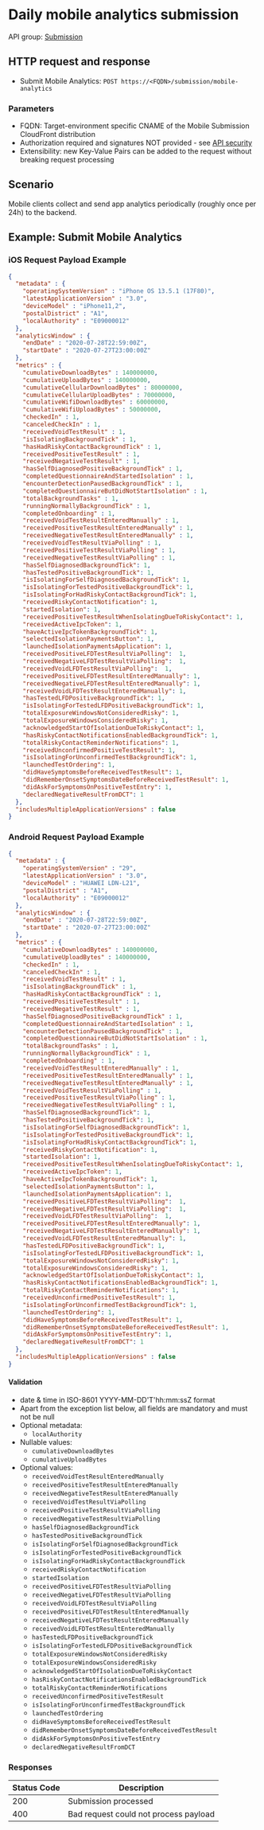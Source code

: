 # Daily mobile analytics submission

API group: [Submission](../guidebook.md#system-apis-and-interfaces)

## HTTP request and response

- Submit Mobile Analytics: ```POST https://<FQDN>/submission/mobile-analytics```

### Parameters

- FQDN: Target-environment specific CNAME of the Mobile Submission CloudFront distribution 
- Authorization required and signatures NOT provided - see [API security](./security.md)
- Extensibility: new Key-Value Pairs can be added to the request without breaking request processing

## Scenario

Mobile clients collect and send app analytics periodically (roughly once per 24h) to the backend.
 
## Example: Submit Mobile Analytics

### iOS Request Payload Example
```json
{
  "metadata" : {
    "operatingSystemVersion" : "iPhone OS 13.5.1 (17F80)",
    "latestApplicationVersion" : "3.0",
    "deviceModel" : "iPhone11,2",
    "postalDistrict" : "A1",
    "localAuthority" : "E09000012"
  },
  "analyticsWindow" : {
    "endDate" : "2020-07-28T22:59:00Z",
    "startDate" : "2020-07-27T23:00:00Z"
  },
  "metrics" : {
    "cumulativeDownloadBytes" : 140000000,
    "cumulativeUploadBytes" : 140000000,
    "cumulativeCellularDownloadBytes" : 80000000,
    "cumulativeCellularUploadBytes" : 70000000,
    "cumulativeWifiDownloadBytes" : 60000000,
    "cumulativeWifiUploadBytes" : 50000000,
    "checkedIn" : 1,
    "canceledCheckIn" : 1,
    "receivedVoidTestResult" : 1,
    "isIsolatingBackgroundTick" : 1,
    "hasHadRiskyContactBackgroundTick" : 1,
    "receivedPositiveTestResult" : 1,
    "receivedNegativeTestResult" : 1,
    "hasSelfDiagnosedPositiveBackgroundTick" : 1,
    "completedQuestionnaireAndStartedIsolation" : 1,
    "encounterDetectionPausedBackgroundTick" : 1,
    "completedQuestionnaireButDidNotStartIsolation" : 1,
    "totalBackgroundTasks" : 1,
    "runningNormallyBackgroundTick" : 1,
    "completedOnboarding" : 1,
    "receivedVoidTestResultEnteredManually" : 1,
    "receivedPositiveTestResultEnteredManually" : 1,
    "receivedNegativeTestResultEnteredManually" : 1,
    "receivedVoidTestResultViaPolling" : 1,
    "receivedPositiveTestResultViaPolling" : 1,
    "receivedNegativeTestResultViaPolling" : 1,
    "hasSelfDiagnosedBackgroundTick": 1,
    "hasTestedPositiveBackgroundTick": 1,
    "isIsolatingForSelfDiagnosedBackgroundTick": 1,
    "isIsolatingForTestedPositiveBackgroundTick": 1,
    "isIsolatingForHadRiskyContactBackgroundTick": 1,
    "receivedRiskyContactNotification": 1,
    "startedIsolation": 1,
    "receivedPositiveTestResultWhenIsolatingDueToRiskyContact": 1,
    "receivedActiveIpcToken": 1,
    "haveActiveIpcTokenBackgroundTick": 1,
    "selectedIsolationPaymentsButton": 1,
    "launchedIsolationPaymentsApplication": 1,
    "receivedPositiveLFDTestResultViaPolling":  1,
    "receivedNegativeLFDTestResultViaPolling":  1,
    "receivedVoidLFDTestResultViaPolling":  1,
    "receivedPositiveLFDTestResultEnteredManually": 1,
    "receivedNegativeLFDTestResultEnteredManually": 1,
    "receivedVoidLFDTestResultEnteredManually": 1,
    "hasTestedLFDPositiveBackgroundTick": 1,
    "isIsolatingForTestedLFDPositiveBackgroundTick": 1,
    "totalExposureWindowsNotConsideredRisky": 1,
    "totalExposureWindowsConsideredRisky": 1,
    "acknowledgedStartOfIsolationDueToRiskyContact": 1,
    "hasRiskyContactNotificationsEnabledBackgroundTick": 1,
    "totalRiskyContactReminderNotifications": 1,
    "receivedUnconfirmedPositiveTestResult": 1,
    "isIsolatingForUnconfirmedTestBackgroundTick": 1,
    "launchedTestOrdering": 1,
    "didHaveSymptomsBeforeReceivedTestResult": 1,
    "didRememberOnsetSymptomsDateBeforeReceivedTestResult": 1,
    "didAskForSymptomsOnPositiveTestEntry": 1,
    "declaredNegativeResultFromDCT": 1
  },
  "includesMultipleApplicationVersions" : false
}
```

### Android Request Payload Example
```json
{
  "metadata" : {
    "operatingSystemVersion" : "29",
    "latestApplicationVersion" : "3.0",
    "deviceModel" : "HUAWEI LDN-L21",
    "postalDistrict" : "A1",
    "localAuthority" : "E09000012"
  },
  "analyticsWindow" : {
    "endDate" : "2020-07-28T22:59:00Z",
    "startDate" : "2020-07-27T23:00:00Z"
  },
  "metrics" : {
    "cumulativeDownloadBytes" : 140000000,
    "cumulativeUploadBytes" : 140000000,
    "checkedIn" : 1,
    "canceledCheckIn" : 1,
    "receivedVoidTestResult" : 1,
    "isIsolatingBackgroundTick" : 1,
    "hasHadRiskyContactBackgroundTick" : 1,
    "receivedPositiveTestResult" : 1,
    "receivedNegativeTestResult" : 1,
    "hasSelfDiagnosedPositiveBackgroundTick" : 1,
    "completedQuestionnaireAndStartedIsolation" : 1,
    "encounterDetectionPausedBackgroundTick" : 1,
    "completedQuestionnaireButDidNotStartIsolation" : 1,
    "totalBackgroundTasks" : 1,
    "runningNormallyBackgroundTick" : 1,
    "completedOnboarding" : 1,
    "receivedVoidTestResultEnteredManually" : 1,
    "receivedPositiveTestResultEnteredManually" : 1,
    "receivedNegativeTestResultEnteredManually" : 1,
    "receivedVoidTestResultViaPolling" : 1,
    "receivedPositiveTestResultViaPolling" : 1,
    "receivedNegativeTestResultViaPolling" : 1,
    "hasSelfDiagnosedBackgroundTick": 1,
    "hasTestedPositiveBackgroundTick": 1,
    "isIsolatingForSelfDiagnosedBackgroundTick": 1,
    "isIsolatingForTestedPositiveBackgroundTick": 1,
    "isIsolatingForHadRiskyContactBackgroundTick": 1,
    "receivedRiskyContactNotification": 1,
    "startedIsolation": 1,
    "receivedPositiveTestResultWhenIsolatingDueToRiskyContact": 1,
    "receivedActiveIpcToken": 1,
    "haveActiveIpcTokenBackgroundTick": 1,
    "selectedIsolationPaymentsButton": 1,
    "launchedIsolationPaymentsApplication": 1,
    "receivedPositiveLFDTestResultViaPolling":  1,
    "receivedNegativeLFDTestResultViaPolling":  1,
    "receivedVoidLFDTestResultViaPolling":  1,
    "receivedPositiveLFDTestResultEnteredManually": 1,
    "receivedNegativeLFDTestResultEnteredManually": 1,
    "receivedVoidLFDTestResultEnteredManually": 1,
    "hasTestedLFDPositiveBackgroundTick": 1,
    "isIsolatingForTestedLFDPositiveBackgroundTick": 1,
    "totalExposureWindowsNotConsideredRisky": 1,
    "totalExposureWindowsConsideredRisky": 1,
    "acknowledgedStartOfIsolationDueToRiskyContact": 1,
    "hasRiskyContactNotificationsEnabledBackgroundTick": 1,
    "totalRiskyContactReminderNotifications": 1,
    "receivedUnconfirmedPositiveTestResult": 1,
    "isIsolatingForUnconfirmedTestBackgroundTick": 1,
    "launchedTestOrdering": 1,
    "didHaveSymptomsBeforeReceivedTestResult": 1,
    "didRememberOnsetSymptomsDateBeforeReceivedTestResult": 1,
    "didAskForSymptomsOnPositiveTestEntry": 1,
    "declaredNegativeResultFromDCT": 1
  },
  "includesMultipleApplicationVersions" : false
}
```

#### Validation
* date & time in ISO-8601 YYYY-MM-DD'T'hh:mm:ssZ format
* Apart from the exception list below, all fields are mandatory and must not be null
* Optional metadata:
  * `localAuthority`
* Nullable values:
  * `cumulativeDownloadBytes`
  * `cumulativeUploadBytes`
* Optional values:
  * `receivedVoidTestResultEnteredManually`
  * `receivedPositiveTestResultEnteredManually`
  * `receivedNegativeTestResultEnteredManually`
  * `receivedVoidTestResultViaPolling`
  * `receivedPositiveTestResultViaPolling`
  * `receivedNegativeTestResultViaPolling`
  * `hasSelfDiagnosedBackgroundTick`
  * `hasTestedPositiveBackgroundTick`
  * `isIsolatingForSelfDiagnosedBackgroundTick`
  * `isIsolatingForTestedPositiveBackgroundTick`
  * `isIsolatingForHadRiskyContactBackgroundTick`
  * `receivedRiskyContactNotification`
  * `startedIsolation`
  * `receivedPositiveLFDTestResultViaPolling`
  * `receivedNegativeLFDTestResultViaPolling`
  * `receivedVoidLFDTestResultViaPolling`
  * `receivedPositiveLFDTestResultEnteredManually`
  * `receivedNegativeLFDTestResultEnteredManually`
  * `receivedVoidLFDTestResultEnteredManually`
  * `hasTestedLFDPositiveBackgroundTick`
  * `isIsolatingForTestedLFDPositiveBackgroundTick`
  * `totalExposureWindowsNotConsideredRisky`
  * `totalExposureWindowsConsideredRisky`
  * `acknowledgedStartOfIsolationDueToRiskyContact`
  * `hasRiskyContactNotificationsEnabledBackgroundTick`
  * `totalRiskyContactReminderNotifications`
  * `receivedUnconfirmedPositiveTestResult`
  * `isIsolatingForUnconfirmedTestBackgroundTick`
  * `launchedTestOrdering`
  * `didHaveSymptomsBeforeReceivedTestResult`
  * `didRememberOnsetSymptomsDateBeforeReceivedTestResult`
  * `didAskForSymptomsOnPositiveTestEntry`
  * `declaredNegativeResultFromDCT`

### Responses
| Status Code | Description |
| --- | --- |
| 200 | Submission processed |
| 400 | Bad request could not process payload |
